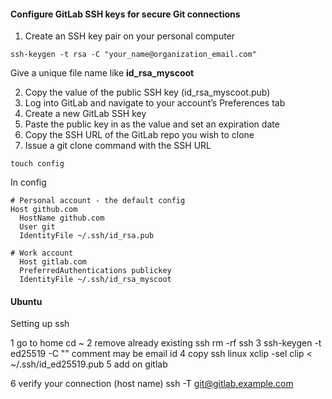 #### Configure GitLab SSH keys for secure Git connections

1. Create an SSH key pair on your personal computer

```
ssh-keygen -t rsa -C "your_name@organization_email.com"
```

Give a unique file name like **id_rsa_myscoot**

2. Copy the value of the public SSH key (id_rsa_myscoot.pub)
3. Log into GitLab and navigate to your account’s Preferences tab
4. Create a new GitLab SSH key
5. Paste the public key in as the value and set an expiration date
6. Copy the SSH URL of the GitLab repo you wish to clone
7. Issue a git clone command with the SSH URL

```
touch config
```

In config

```
# Personal account - the default config
Host github.com
  HostName github.com
  User git
  IdentityFile ~/.ssh/id_rsa.pub

# Work account
  Host gitlab.com
  PreferredAuthentications publickey
  IdentityFile ~/.ssh/id_rsa_myscoot
```

#### Ubuntu

Setting up ssh

1 go to home
cd ~
2 remove already existing ssh
rm -rf ssh
3 ssh-keygen -t ed25519 -C "<comment>"
comment may be email id
4 copy ssh
linux xclip -sel clip < ~/.ssh/id_ed25519.pub
5 add on gitlab

6 verify your connection (host name)
ssh -T git@gitlab.example.com

